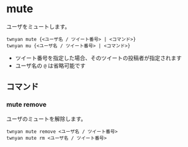 # mute

ユーザをミュートします。

```
twnyan mute {<ユーザ名 / ツイート番号> | <コマンド>}
twnyan mu {<ユーザ名 / ツイート番号> | <コマンド>}
```

- ツイート番号を指定した場合、そのツイートの投稿者が指定されます
- ユーザ名の `@` は省略可能です

## コマンド

### mute remove

ユーザのミュートを解除します。

```
twnyan mute remove <ユーザ名 / ツイート番号>
twnyan mute rm <ユーザ名 / ツイート番号>
```
